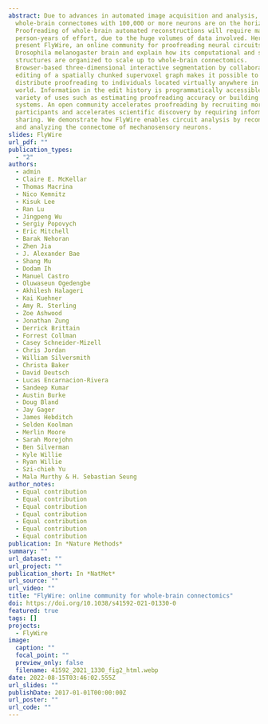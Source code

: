 ```yaml
---
abstract: Due to advances in automated image acquisition and analysis,
  whole-brain connectomes with 100,000 or more neurons are on the horizon.
  Proofreading of whole-brain automated reconstructions will require many
  person-years of effort, due to the huge volumes of data involved. Here we
  present FlyWire, an online community for proofreading neural circuits in a
  Drosophila melanogaster brain and explain how its computational and social
  structures are organized to scale up to whole-brain connectomics.
  Browser-based three-dimensional interactive segmentation by collaborative
  editing of a spatially chunked supervoxel graph makes it possible to
  distribute proofreading to individuals located virtually anywhere in the
  world. Information in the edit history is programmatically accessible for a
  variety of uses such as estimating proofreading accuracy or building incentive
  systems. An open community accelerates proofreading by recruiting more
  participants and accelerates scientific discovery by requiring information
  sharing. We demonstrate how FlyWire enables circuit analysis by reconstructing
  and analyzing the connectome of mechanosensory neurons.
slides: FlyWire
url_pdf: ""
publication_types:
  - "2"
authors:
  - admin
  - Claire E. McKellar
  - Thomas Macrina
  - Nico Kemnitz
  - Kisuk Lee
  - Ran Lu
  - Jingpeng Wu
  - Sergiy Popovych
  - Eric Mitchell
  - Barak Nehoran
  - Zhen Jia
  - J. Alexander Bae
  - Shang Mu
  - Dodam Ih
  - Manuel Castro
  - Oluwaseun Ogedengbe
  - Akhilesh Halageri
  - Kai Kuehner
  - Amy R. Sterling
  - Zoe Ashwood
  - Jonathan Zung
  - Derrick Brittain
  - Forrest Collman
  - Casey Schneider-Mizell
  - Chris Jordan
  - William Silversmith
  - Christa Baker
  - David Deutsch
  - Lucas Encarnacion-Rivera
  - Sandeep Kumar
  - Austin Burke
  - Doug Bland
  - Jay Gager
  - James Hebditch
  - Selden Koolman
  - Merlin Moore
  - Sarah Morejohn
  - Ben Silverman
  - Kyle Willie
  - Ryan Willie
  - Szi-chieh Yu
  - Mala Murthy & H. Sebastian Seung
author_notes:
  - Equal contribution
  - Equal contribution
  - Equal contribution
  - Equal contribution
  - Equal contribution
  - Equal contribution
  - Equal contribution
publication: In *Nature Methods*
summary: ""
url_dataset: ""
url_project: ""
publication_short: In *NatMet*
url_source: ""
url_video: ""
title: "FlyWire: online community for whole-brain connectomics"
doi: https://doi.org/10.1038/s41592-021-01330-0
featured: true
tags: []
projects:
  - FlyWire
image:
  caption: ""
  focal_point: ""
  preview_only: false
  filename: 41592_2021_1330_fig2_html.webp
date: 2022-08-15T03:46:02.555Z
url_slides: ""
publishDate: 2017-01-01T00:00:00Z
url_poster: ""
url_code: ""
---
```


